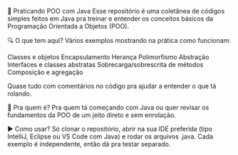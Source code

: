 🧠 Praticando POO com Java
Esse repositório é uma coletânea de códigos simples feitos em Java pra treinar e entender os conceitos básicos da Programação Orientada a Objetos (POO).

🔍 O que tem aqui?
Vários exemplos mostrando na prática como funcionam:

Classes e objetos
Encapsulamento
Herança
Polimorfismo
Abstração
Interfaces e classes abstratas
Sobrecarga/sobrescrita de métodos
Composição e agregação

Quase tudo com comentários no código pra ajudar a entender o que tá rolando.

🎯 Pra quem é?
Pra quem tá começando com Java ou quer revisar os fundamentos da POO de um jeito direto e sem enrolação.

▶️ Como usar?
Só clonar o repositório, abrir na sua IDE preferida (tipo IntelliJ, Eclipse ou VS Code com Java) e rodar os arquivos .java. Cada exemplo é independente, então dá pra testar separado.

